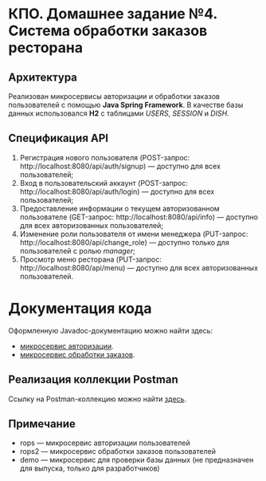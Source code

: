 # КПО. Домашнее задание №4.  Система обработки заказов ресторана
## Архитектура
Реализован микросервисы авторизации и обработки заказов пользователей с помощью **Java Spring Framework**. В качестве базы данных использовался **H2** с таблицами _USERS_, _SESSION_ и _DISH_.

## Спецификация API
1) Регистрация нового пользователя (POST-запрос: http://localhost:8080/api/auth/signup) — доступно для всех пользователей;
2) Вход в пользовательский аккаунт (POST-запрос: http://localhost:8080/api/auth/login) — доступно для всех пользователей;
3) Предоставление информации о текущем авторизованном пользователе (GET-запрос: http://localhost:8080/api/info)  — доступно для всех авторизованных пользователей;
4) Изменение роли пользователя от имени менеджера (PUT-запрос: http://localhost:8080/api/change_role) — доступно только для пользователей с ролью _manager_;
5) Просмотр меню ресторана (PUT-запрос: http://localhost:8080/api/menu) — доступно для всех авторизованных пользователей.

# Документация кода
Оформленную Javadoc-документацию можно найти здесь:
* [микросервис авторизации](https://github.com/lkhorasandzhian/restaurant-order-processing-system/tree/main/generated-java-doc).
* [микросервис обработки заказов](https://github.com/lkhorasandzhian/restaurant-order-processing-system/tree/main/generated-java-doc2).

## Реализация коллекции Postman
Ссылку на Postman-коллекцию можно найти [здесь](https://www.postman.com/lkhorasandzhian/workspace/restaurant-workspace/collection/27610854-fea41a0c-277b-45f4-bcc6-9a2172d23b9b?action=share&creator=27610854).

## Примечание
* rops — микросервис авторизации пользователей
* rops2 — микросервис обработки заказов пользователей
* demo — микросервис для проверки базы данных (не предназначен для выпуска, только для разработчиков)
